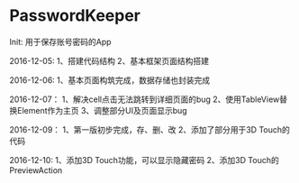 # PasswordKeeper
Init: 用于保存账号密码的App

2016-12-05:
1、搭建代码结构
2、基本框架页面结构搭建

2016-12-06:
1、基本页面构筑完成，数据存储也封装完成

2016-12-07：
1、解决cell点击无法跳转到详细页面的bug
2、使用TableView替换Element作为主页
3、调整部分UI及页面显示bug

2016-12-09：
1、第一版初步完成，存、删、改
2、添加了部分用于3D Touch的代码

2016-12-10:
1、添加3D Touch功能，可以显示隐藏密码
2、添加3D Touch的PreviewAction
